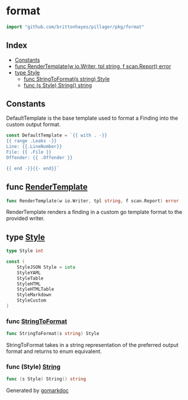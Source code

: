 <!-- Code generated by gomarkdoc. DO NOT EDIT -->

# format

```go
import "github.com/brittonhayes/pillager/pkg/format"
```

## Index

- [Constants](<#constants>)
- [func RenderTemplate(w io.Writer, tpl string, f scan.Report) error](<#func-rendertemplate>)
- [type Style](<#type-style>)
  - [func StringToFormat(s string) Style](<#func-stringtoformat>)
  - [func (s Style) String() string](<#func-style-string>)


## Constants

DefaultTemplate is the base template used to format a Finding into the custom output format\.

```go
const DefaultTemplate = `{{ with . -}}
{{ range .Leaks -}}
Line: {{.LineNumber}}
File: {{ .File }}
Offender: {{ .Offender }}

{{ end -}}{{- end}}`
```

## func [RenderTemplate](<https://github.com/brittonhayes/pillager/blob/main/pkg/format/template.go#L23>)

```go
func RenderTemplate(w io.Writer, tpl string, f scan.Report) error
```

RenderTemplate renders a finding in a custom go template format to the provided writer\.

## type [Style](<https://github.com/brittonhayes/pillager/blob/main/pkg/format/format.go#L15>)

```go
type Style int
```

```go
const (
    StyleJSON Style = iota
    StyleYAML
    StyleTable
    StyleHTML
    StyleHTMLTable
    StyleMarkdown
    StyleCustom
)
```

### func [StringToFormat](<https://github.com/brittonhayes/pillager/blob/main/pkg/format/format.go#L23>)

```go
func StringToFormat(s string) Style
```

StringToFormat takes in a string representation of the preferred output format and returns to enum equivalent\.

### func \(Style\) [String](<https://github.com/brittonhayes/pillager/blob/main/pkg/format/format.go#L17>)

```go
func (s Style) String() string
```



Generated by [gomarkdoc](<https://github.com/princjef/gomarkdoc>)
